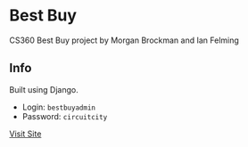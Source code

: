 # Best Buy

CS360 Best Buy project by Morgan Brockman and Ian Felming

## Info

Built using Django.

* Login: `bestbuyadmin`
* Password: `circuitcity`

[Visit Site](bestbuy.jake.dog:4230/)
